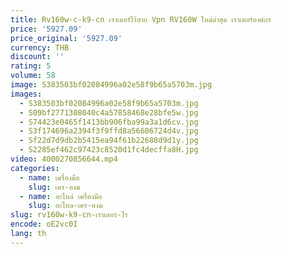 ```yaml
---
title: Rv160w-c-k9-cn เราเตอร์ไร้สาย Vpn RV160W ใหม่ล่าสุด เราเตอร์องค์กร
price: '5927.09'
price_original: '5927.09'
currency: THB
discount: ''
rating: 5
volume: 58
image: S383503bf02084996a02e58f9b65a5703m.jpg
images:
  - S383503bf02084996a02e58f9b65a5703m.jpg
  - S09bf2771308040c4a57858468e28bfe5w.jpg
  - S74423e0465f1413bb906fba99a3a1d6cv.jpg
  - S3f174696a2394f3f9ffd8a56606724d4v.jpg
  - Sf22d7d9db2b5415ea94f61b22688d9d1y.jpg
  - S2285ef462c97423c8520d1fc4decffa8H.jpg
video: 4000270856644.mp4
categories:
  - name: เครื่องมือ
    slug: เคร-องม
  - name: อะไหล่ เครื่องมือ
    slug: อะไหล-เคร-องม
slug: rv160w-k9-cn-เราเตอร-ไร
encode: oE2vc0I
lang: th
---
```

  